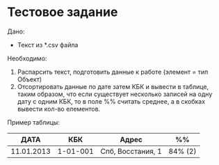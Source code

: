 # Тестовое задание

Дано:
- Текст из *.csv файла

Необходимо:
1. Распарсить текст, подготовить данные к работе (элемент = тип Объект)
2. Отсортировать данные по дате затем КБК и вывести в таблице, таким образом, что если существует несколько записей на одну дату с одним КБК, то в поле %% считать среднее, а в скобках вывести кол-во елементов.

Пример таблицы:

| ДАТА | КБК | Адрес | %% | 
| ------------- | ------------- |------------- | ------------- |
| 11.01.2013  | 1-01-001 | Спб, Восстания, 1  | 84% (2) |
